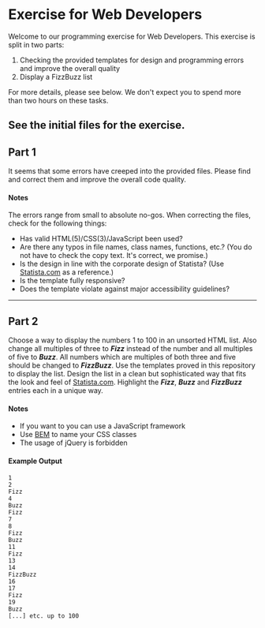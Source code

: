 # Exercise for Web Developers

Welcome to our programming exercise for Web Developers. This exercise is split in two parts:

1. Checking the provided templates for design and programming errors and improve the overall quality
2. Display a FizzBuzz list

For more details, please see below. We don't expect you to spend more than two hours on these tasks.

## See the initial files for the exercise.

## Part 1

It seems that some errors have creeped into the provided files.
Please find and correct them and improve the overall code quality.

#### Notes

The errors range from small to absolute no-gos. When correcting the files, check for the following things:

- Has valid HTML(5)/CSS(3)/JavaScript been used?
- Are there any typos in file names, class names, functions, etc.? (You do not have to check the copy text. It's correct, we promise.)
- Is the design in line with the corporate design of Statista? (Use [Statista.com](https://www.statista.com/) as a reference.)
- Is the template fully responsive?
- Does the template violate against major accessibility guidelines?

---

## Part 2

Choose a way to display the numbers 1 to 100 in an unsorted HTML list. Also change all multiples of three to **_Fizz_** instead of the number and all multiples of five to **_Buzz_**. All numbers which are multiples of both three and five should be changed to **_FizzBuzz_**.
Use the templates proved in this repository to display the list.
Design the list in a clean but sophisticated way that fits the look and feel of [Statista.com](https://www.statista.com/). Highlight the **_Fizz_**, **_Buzz_** and **_FizzBuzz_** entries each in a unique way.

#### Notes

- If you want to you can use a JavaScript framework
- Use [BEM](http://getbem.com/naming/) to name your CSS classes
- The usage of jQuery is forbidden

#### Example Output

```
1
2
Fizz
4
Buzz
Fizz
7
8
Fizz
Buzz
11
Fizz
13
14
FizzBuzz
16
17
Fizz
19
Buzz
[...] etc. up to 100
```
